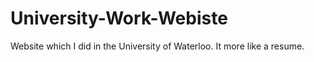 # University-Work-Webiste
Website which I did in the University of Waterloo. It more like a resume.
